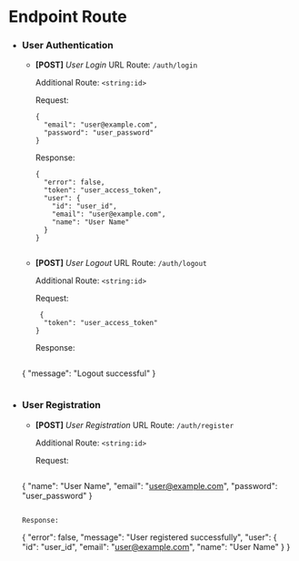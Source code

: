 # Endpoint Route

- ### User Authentication

  - **[POST]** _User Login_
  URL Route:
  `/auth/login`

    Additional Route: `<string:id>`

    Request:

    ```
    {
      "email": "user@example.com",
      "password": "user_password"
    }
    ```

    Response:

    ```
    {
      "error": false,
      "token": "user_access_token",
      "user": {
        "id": "user_id",
        "email": "user@example.com",
        "name": "User Name"
      }
    }
    ```

    ```
  - **[POST]** _User Logout_
  URL Route:
  `/auth/logout`

    Additional Route: `<string:id>`

    Request:

    ```
     {
      "token": "user_access_token"
    }
    ```

    Response:

    ```
   {
      "message": "Logout successful"
    }
    ```

    ```
- ### User Registration

  - **[POST]** _User Registration_
  URL Route:
  `/auth/register`

    Additional Route: `<string:id>`

    Request:

    ```
   {
      "name": "User Name",
      "email": "user@example.com",
      "password": "user_password"
    }
    ```

    Response:

    ```
    {
      "error": false,
      "message": "User registered successfully",
      "user": {
        "id": "user_id",
        "email": "user@example.com",
        "name": "User Name"
      }
    }
    ```

    ```
